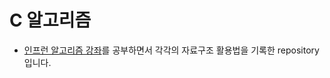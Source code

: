 # C 알고리즘
* [인프런 알고리즘 강좌](https://www.inflearn.com/course/%EC%95%8C%EA%B3%A0%EB%A6%AC%EC%A6%98#)를 공부하면서 각각의 자료구조 활용법을 기록한 repository입니다. 
